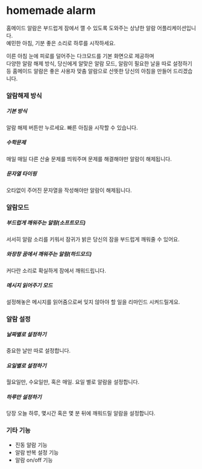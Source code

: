 # homemade alarm
홈메이드 알람은 부드럽게 잠에서 깰 수 있도록 도와주는 상냥한 알람 어플리케이션입니다.         
예민한 아침, 기분 좋은 소리로 하루를 시작하세요.             

이른 아침 눈에 피로를 덜어주는 다크모드를 기본 화면으로 제공하며         
다양한 알람 해제 방식, 당신에게 알맞은 알람 모드, 알람이 필요한 날을 따로 설정하기 등 
홈메이드 알람은 좋은 사용자 맞춤 알람으로 산뜻한 당신의 아침을 만들어 드리겠습니다.

### 알람해제 방식
##### 기본 방식
알람 해제 버튼만 누르세요. 빠른 아침을 시작할 수 있습니다.

##### 수학문제
매일 매일 다른 산술 문제를 띄워주며 문제를 해결해야만 알람이 해제됩니다.

##### 문자열 타이핑
오타없이 주어진 문자열을 작성해야만 알람이 해제됩니다.

### 알람모드
##### 부드럽게 깨워주는 알람(소프트모드)
서서히 알람 소리를 키워서 잠귀가 밝은 당신의 잠을 부드럽게 깨워줄 수 있어요.

##### 와장창 꿈에서 깨워주는 알람(하드모드)
커다란 소리로 확실하게 잠에서 깨워드립니다.

##### 메시지 읽어주기 모드
설정해놓은 메시지를 읽어줌으로써 잊지 않아야 할 일을 리마인드 시켜드릴게요.

### 알람 설정
##### 날짜별로 설정하기
중요한 날만 따로 설정합니다.

##### 요일별로 설정하기
월요일만, 수요일만, 혹은 매일. 요일 별로 알람을 설정합니다.

##### 하루만 설정하기
당장 오늘 하루, 몇시간 혹은 몇 분 뒤에 깨워드릴 알람을 설정합니다.

### 기타 기능
- 진동 알람 기능        
- 알람 반복 설정 기능      
- 알람 on/off 기능